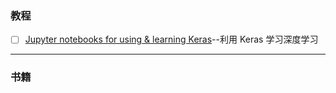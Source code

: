 
### 教程

- [ ] [Jupyter notebooks for using & learning Keras](https://github.com/erhwenkuo/deep-learning-with-keras-notebooks)--利用 Keras 学习深度学习


---
### 书籍



